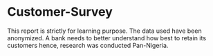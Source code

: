 # Customer-Survey
This report is strictly for learning purpose. The data used have been anonymized.   A bank needs to better understand how best to retain its customers hence, research was conducted Pan-Nigeria.
